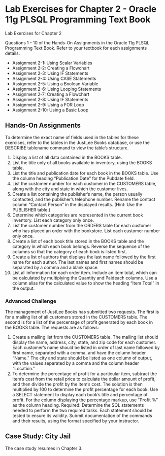 # Lab Exercises for Chapter 2 - Oracle 11g PLSQL Programming Text Book

Lab Exercises for Chapter 2

Questions 1 - 10 of the Hands-On Assignments in the Oracle 11g PLSQL Programming Text Book. Refer to your textbook for each assignments details.

- Assignment 2-1: Using Scalar Variables
- Assignment 2-2: Creating a Flowchart
- Assignment 2-3: Using IF Statements
- Assignment 2-4: Using CASE Statements
- Assignment 2-5: Using a Boolean Variable
- Assignment 2-6: Using Looping Statements
- Assignment 2-7: Creating a Flowchart
- Assignment 2-8: Using IF Statements
- Assignment 2-9: Using a FOR Loop
- Assignment 2-10: Using a Basic Loop

## Hands-On Assignments

To determine the exact name of fields used in the tables for these exercises, refer to the tables in the
JustLee Books database, or use the DESCRIBE tablename command to view the table’s structure.

1. Display a list of all data contained in the BOOKS table.
2. List the title only of all books available in inventory, using the BOOKS table.
3. List the title and publication date for each book in the BOOKS table. Use the column heading
“Publication Date” for the Pubdate field.
4. List the customer number for each customer in the CUSTOMERS table, along with the city
and state in which the customer lives.
5. Create a list containing the publisher’s name, the person usually contacted, and the publisher’s telephone number. Rename the contact column “Contact Person” in the displayed
results. (Hint: Use the PUBLISHER table.)
6. Determine which categories are represented in the current book inventory. List each
category only once.
7. List the customer number from the ORDERS table for each customer who has placed an
order with the bookstore. List each customer number only once.
8. Create a list of each book title stored in the BOOKS table and the category in which each
book belongs. Reverse the sequence of the columns so that the category of each book is
listed first.
9. Create a list of authors that displays the last name followed by the first name for each author.
The last names and first names should be separated by a comma and a blank space.
10. List all information for each order item. Include an item total, which can be calculated by multiplying the Quantity and Paideach columns. Use a column alias for the calculated value to
show the heading “Item Total” in the output.

### Advanced Challenge

The management of JustLee Books has submitted two requests. The first is for a mailing list of all
customers stored in the CUSTOMERS table. The second is for a list of the percentage of profit
generated by each book in the BOOKS table. The requests are as follows:

1. Create a mailing list from the CUSTOMERS table. The mailing list should display the name,
address, city, state, and zip code for each customer. Each customer’s name should be listed
in order of last name followed by first name, separated with a comma, and have the column
header “Name.” The city and state should be listed as one column of output, with the values
separated by a comma and the column header “Location.”
2. To determine the percentage of profit for a particular item, subtract the item’s cost from the
retail price to calculate the dollar amount of profit, and then divide the profit by the item’s cost.
The solution is then multiplied by 100 to determine the profit percentage for each book. Use
a SELECT statement to display each book’s title and percentage of profit. For the column
displaying the percentage markup, use “Profit %” as the column heading.
Required: Determine the SQL statements needed to perform the two required tasks. Each statement should be tested to ensure its validity. Submit documentation of the commands and their
results, using the format specified by your instructor.

## Case Study: City Jail

The case study resumes in Chapter 3.
